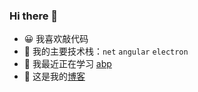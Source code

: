 ### Hi there 👋
* 😀 我喜欢敲代码
* 🔭 我的主要技术栈：`net`  `angular` `electron`
* 🌱 我最近正在学习 [abp](https://github.com/abpframework/abp)
* 📝 这是我的[博客](https://maple512.github.io/)

<!--
**Maple512/Maple512** is a ✨ _special_ ✨ repository because its `README.md` (this file) appears on your GitHub profile.

Here are some ideas to get you started:

- 🔭 I’m currently working on ...
- 🌱 I’m currently learning ...
- 👯 I’m looking to collaborate on ...
- 🤔 I’m looking for help with ...
- 💬 Ask me about ...
- 📫 How to reach me: ...
- 😄 Pronouns: ...
- ⚡ Fun fact: ...
-->

